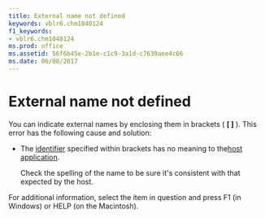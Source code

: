 ```yaml
---
title: External name not defined
keywords: vblr6.chm1040124
f1_keywords:
- vblr6.chm1040124
ms.prod: office
ms.assetid: 56f6b45e-2b1e-c1c9-3a1d-c7639aee4c66
ms.date: 06/08/2017
---
```



# External name not defined

You can indicate external names by enclosing them in brackets ( **[ ]** ). This error has the following cause and solution:



- The [identifier](vbe-glossary.md) specified within brackets has no meaning to the[host application](vbe-glossary.md).
    
    Check the spelling of the name to be sure it's consistent with that expected by the host.
    

For additional information, select the item in question and press F1 (in Windows) or HELP (on the Macintosh).

